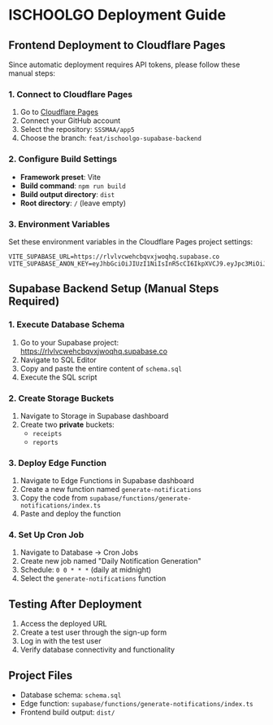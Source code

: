 # ISCHOOLGO Deployment Guide

## Frontend Deployment to Cloudflare Pages

Since automatic deployment requires API tokens, please follow these manual steps:

### 1. Connect to Cloudflare Pages
1. Go to [Cloudflare Pages](https://pages.cloudflare.com)
2. Connect your GitHub account
3. Select the repository: `SSSMAA/app5`
4. Choose the branch: `feat/ischoolgo-supabase-backend`

### 2. Configure Build Settings
- **Framework preset**: Vite
- **Build command**: `npm run build`
- **Build output directory**: `dist`
- **Root directory**: `/` (leave empty)

### 3. Environment Variables
Set these environment variables in the Cloudflare Pages project settings:
```
VITE_SUPABASE_URL=https://rlvlvcwehcbqvxjwoqhq.supabase.co
VITE_SUPABASE_ANON_KEY=eyJhbGciOiJIUzI1NiIsInR5cCI6IkpXVCJ9.eyJpc3MiOiJzdXBhYmFzZSIsInJlZiI6InJsdmx2Y3dlaGNicXZ4andvcWhxIiwicm9sZSI6ImFub24iLCJpYXQiOjE3NTc4Njc4NTMsImV4cCI6MjA3MzQ0Mzg1M30.8lwuGi_XD4digdJqBOoMIqEUfHNE9SYg1OIWWVALvHI
```

## Supabase Backend Setup (Manual Steps Required)

### 1. Execute Database Schema
1. Go to your Supabase project: https://rlvlvcwehcbqvxjwoqhq.supabase.co
2. Navigate to SQL Editor
3. Copy and paste the entire content of `schema.sql`
4. Execute the SQL script

### 2. Create Storage Buckets
1. Navigate to Storage in Supabase dashboard
2. Create two **private** buckets:
   - `receipts`
   - `reports`

### 3. Deploy Edge Function
1. Navigate to Edge Functions in Supabase dashboard
2. Create a new function named `generate-notifications`
3. Copy the code from `supabase/functions/generate-notifications/index.ts`
4. Paste and deploy the function

### 4. Set Up Cron Job
1. Navigate to Database → Cron Jobs
2. Create new job named "Daily Notification Generation"
3. Schedule: `0 0 * * *` (daily at midnight)
4. Select the `generate-notifications` function

## Testing After Deployment
1. Access the deployed URL
2. Create a test user through the sign-up form
3. Log in with the test user
4. Verify database connectivity and functionality

## Project Files
- Database schema: `schema.sql`
- Edge function: `supabase/functions/generate-notifications/index.ts`
- Frontend build output: `dist/`